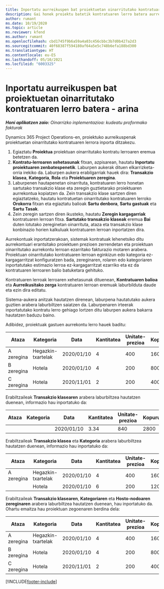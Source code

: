 ```yaml
---
title: Inportatu aurreikuspen bat proiektuetan oinarritutako kontratuaren lerro batera - arina
description: Gai honek proiektu batetik kontratuaren lerro batera aurreikuspenak finantza-inportatzeari buruzko informazioa eskaintzen du.
author: rumant
ms.date: 10/19/2020
ms.topic: article
ms.reviewer: kfend
ms.author: rumant
ms.openlocfilehash: cbd1745f9b6a59a4a03c456cbbc3b7d0b427a2d3
ms.sourcegitcommit: 40f68387f594180af64a5e5c748b6efa188bd300
ms.translationtype: HT
ms.contentlocale: eu-ES
ms.lasthandoff: 05/10/2021
ms.locfileid: "6003325"
---
```

# <a name="import-an-estimate-to-a-project-based-contract-line---lite"></a>Inportatu aurreikuspen bat proiektuetan oinarritutako kontratuaren lerro batera - arina

_**Honi aplikatzen zaio:** Oinarrizko inplementazioa: kudeatu proformako fakturak_

Dynamics 365 Project Operations-en, proiektuko aurreikuspenak proiektuetan oinarritutako kontratuaren lerrora inporta ditzakezu.

1. Egiaztatu **Proiektua** proiektuan oinarritutako kontratu lerroaren eremua betetzen da.
2. **Kontratu-lerroaren xehetasunak** fitxan, azpisarean, hautatu **Inportatu proiektuaren zenbatespenetik**. Laburpen aukerak dituen elkarrizketa-orria irekiko da. Laburpen aukera erabilgarriak hauek dira: **Transakzio klasea**, **Kategoria**, **Rola** eta **Proiektuaren zeregina**.
3. Laburpenen hautapenetan oinarrituta, kontratuaren lerro honetan sartutako transakzio klase eta zeregin guztietarako proiektuaren aurrekontua kopiatzen da. Zein transakzio klase sartzen diren egiaztatzeko, hautatu kontratuetan oinarritutako kontratuaren lerroko **Orokorra** fitxan eta egiaztatu balioak **Sartu denbora**, **Sartu gastuak** eta **Sartu Tasak**. 
4. Zein zeregin sartzen diren ikusteko, hautatu **Zeregin kargagarriak** kontratuaren lerroan fitxa. **Sartutako transakzio klaseak** eremua **Bai** duten lotutako zereginetan oinarrituta, ataza eta transakzio klase konbinazio horien kalkuluak kontratuaren lerroan inportatzen dira.

Aurrekontuak inportatzerakoan, sistemak kontratuak lehenetsiko ditu aurrekontuari erantsitako proiektuen prezioen zerrendetan eta proiektuan oinarritutako aurrekontu lerroan ezarritako fakturazio motaren arabera. Proiektuan oinarritutako kontratuaren lerroan eginkizun edo kategoria ez-kargagarritzat konfiguratzen bada, zereginaren, rolaren edo kategoriaren inportatutako estimazio lerroa ez-kargagarritzat ezarriko eta ez da kontratuaren lerroaren balio batuketara gehituko.

Kontratuaren lerroak lerroaren xehetasunak dituenean, **Kontratuaren balioa** eta **Aurreikusitako zerga** kontratuaren lerroan eremuak laburbilduta daude eta ezin dira editatu.

Sistema-aukera anitzak hautatzen direnean, laburpena hautatutako aukera guztien arabera laburbiltzen saiatzen da. Laburpenaren irteerak inportatutako kontratu lerro gehiago lortzen ditu laburpen aukera bakarra hautatzen baduzu baino.

Adibidez, proiektuak gastuen aurrekontu lerro hauek baditu:

| Ataza | Kategoria | Data | Kantitatea | Unitate-prezioa | Kopurua |
| --- | --- | --- | --- | --- | --- |
| A zeregina | Hegazkin-txartelak | 2020/01/10 | 4 | 400 | 1600 |
| B zeregina | Hotela | 2020/01/10 | 4 | 200 | 800 |
| C zeregina | Hotela | 2020/11/01 | 2 | 200 | 400 |

Erabiltzaileak **Transakzio klasearen** arabera laburbiltzea hautatzen duenean, informazio hau inportatuko da:

| Ataza | Kategoria | Data | Kantitatea | Unitate-prezioa | Kopurua |
| --- | --- | --- | --- | --- | --- |
| &nbsp; | &nbsp; | 2020/01/10 | 3.34 | 840 | 2800 |

Erabiltzaileak **Transakzio klasea** eta **Kategoria** arabera laburbiltzea hautatzen duenean, informazio hau inportatuko da:

| Ataza | Kategoria | Data | Kantitatea | Unitate-prezioa | Kopurua |
| --- | --- | --- | --- | --- | --- |
| A zeregina | Hegazkin-txartelak | 2020/01/10 | 4 | 400 | 1600 |
| &nbsp;| Hotela | 2020/01/10 | 6 | 200 | 1200 |

Erabiltzaileak **Transakzio klasearen**, **Kategoriaren** eta **Hosto-nodoaren zereginaren** arabera laburbiltzea hautatzen duenean, hau inportatuko da. Ohartu emaitza hau proiektuan zegoenaren berdina dela:

| Ataza | Kategoria | Data | Kantitatea | Unitate-prezioa | Kopurua |
| --- | --- | --- | --- | --- | --- |
| A zeregina | Hegazkin-txartelak | 2020/01/10 | 4 | 400 | 1600 |
| B zeregina | Hotela | 2020/01/10 | 4 | 200 | 800 |
| C zeregina | Hotela | 2020/11/01 | 2 | 200 | 400 |


[!INCLUDE[footer-include](../../includes/footer-banner.md)]